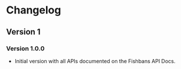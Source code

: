 # Changelog
## Version 1
### Version 1.0.0
* Initial version with all APIs documented on the Fishbans API Docs.
